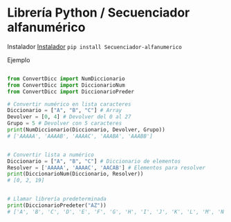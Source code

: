 # Librería Python / Secuenciador alfanumérico

Instalador
[Instalador](https://pypi.org/project/Secuenciador-alfanumerico/)
`pip install Secuenciador-alfanumerico`


Ejemplo
```python

from ConvertDicc import NumDiccionario
from ConvertDicc import DiccionarioNum
from ConvertDicc import DiccionarioPreder

# Convertir numérico en lista caracteres
Diccionario = ["A", "B", "C"] # Array
Devolver = [0, 4] # Devolver del 0 al 27
Grupo = 5 # Devolver con 5 caracteres
print(NumDiccionario(Diccionario, Devolver, Grupo))
# ['AAAAA', 'AAAAB', 'AAAAC', 'AAABA', 'AAABB']


# Convertir lista a numérico
Diccionario = ["A", "B", "C"] # Diccionario de elementos
Resolver = ['AAAAA', 'AAAAC', 'AACAB'] # Elementos para resolver
print(DiccionarioNum(Diccionario, Resolver))
# [0, 2, 19]


# Llamar librería predeterminada
print(DiccionarioPredeter("AZ"))
# ['A', 'B', 'C', 'D', 'E', 'F', 'G', 'H', 'I', 'J', 'K', 'L', 'M', 'N', 'O', 'P', 'Q', 'R', 'S', 'T', 'U', 'V', 'W', 'X', 'Y', 'Z']
```
